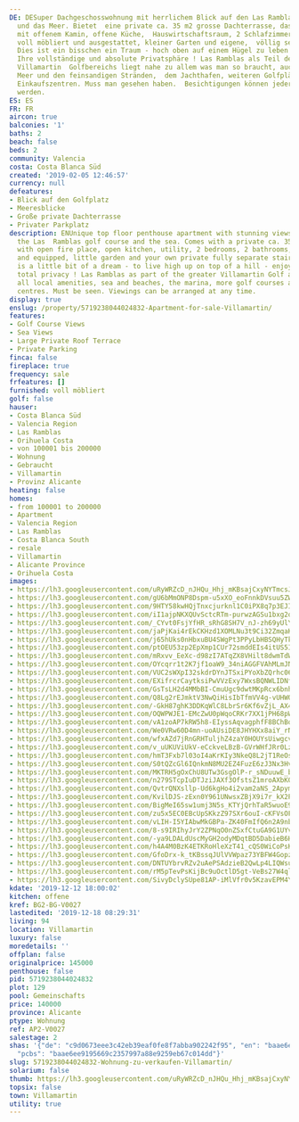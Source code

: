 ```yaml
---
DE: DESuper Dachgeschosswohnung mit herrlichem Blick auf den Las Ramblas Golfplatz
  und das Meer. Bietet  eine private ca. 35 m2 grosse Dachterrasse, das Wohnzimmer
  mit offenem Kamin, offene Küche,  Hauswirtschaftsraum, 2 Schlafzimmer, 2 Bäder,
  voll möbliert und ausgestattet, kleiner Garten und eigene,  völlig separate Treppe.
  Dies ist ein bisschen ein Traum - hoch oben auf einem Hügel zu leben - genießen  Sie
  Ihre vollständige und absolute Privatsphäre ! Las Ramblas als Teil des größeren
  Villamartin  Golfbereichs liegt nahe zu allem was man so braucht, auch nahe zum
  Meer und den feinsandigen Stränden,  dem Jachthafen, weiteren Golfplätzen und großen
  Einkaufszentren. Muss man gesehen haben.  Besichtigungen können jederzeit arrangiert
  werden.
ES: ES
FR: FR
aircon: true
balconies: '1'
baths: 2
beach: false
beds: 2
community: Valencia
costa: Costa Blanca Süd
created: '2019-02-05 12:46:57'
currency: null
defeatures:
- Blick auf den Golfplatz
- Meeresblicke
- Große private Dachterrasse
- Privater Parkplatz
description: ENUnique top floor penthouse apartment with stunning views overlooking
  the Las  Ramblas golf course and the sea. Comes with a private ca. 35 sqm roof terrace,  lounge
  with open fire place, open kitchen, utility, 2 bedrooms, 2 bathrooms, fully  furnished
  and equipped, little garden and your own private fully separate stairway.  This
  is a little bit of a dream - to live high up on top of a hill - enjoy your fully  and
  total privacy ! Las Ramblas as part of the greater Villamartin Golf area is close  to
  all local amenities, sea and beaches, the marina, more golf courses and large  shopping
  centres. Must be seen. Viewings can be arranged at any time.
display: true
enslug: /property/5719238044024832-Apartment-for-sale-Villamartin/
features:
- Golf Course Views
- Sea Views
- Large Private Roof Terrace
- Private Parking
finca: false
fireplace: true
frequency: sale
frfeatures: []
furnished: voll möbliert
golf: false
hauser:
- Costa Blanca Süd
- Valencia Region
- Las Ramblas
- Orihuela Costa
- von 100001 bis 200000
- Wohnung
- Gebraucht
- Villamartin
- Provinz Alicante
heating: false
homes:
- from 100001 to 200000
- Apartment
- Valencia Region
- Las Ramblas
- Costa Blanca South
- resale
- Villamartin
- Alicante Province
- Orihuela Costa
images:
- https://lh3.googleusercontent.com/uRyWRZcD_nJHQu_Hhj_mKBsajCxyNYTmcsJ-Ujb5jPi1oDixVrRf1zGAeYIkSrFFWJi_H9u7cGtSSbbeWUHO=w640-rj-e30-l100
- https://lh3.googleusercontent.com/gU6bMmONP8Dspm-u5xXO_eoFnnkDVsuu5ZWNVE23rgQJbTPCZcN16hBWXneKp565xFsdDgbqKnXs43-NaE2g=w640-rj-e30-l100
- https://lh3.googleusercontent.com/9HTY58kwHQjTnxcjurknl1C0iPX8q7p3EJIgOfUM2ELanZhPxezxcPOeWkzZNWrrxe3f_1wFwp9Lnujm0SyUqA=w640-rj-e30-l100
- https://lh3.googleusercontent.com/iI1ajpNKXQUvSctcRTm-purwzAGSu1bxg2oIcj5asIsd1M8rW_PsRu0yAFfGmmg8pTFcoPojMKNSf9XRDY2e=w640-rj-e30-l100
- https://lh3.googleusercontent.com/_CYvt0FsjYfHR_sRhG8SH7V_nJ-zh69yUlYRN_74INMqlxX3vriaz3POOGHPYuastHO8KYyCW4kJQEVWzlM=w640-rj-e30-l100
- https://lh3.googleusercontent.com/jaPjKai4rEkCKHzd1XOMLNu3t9Ci32ZmqaK3rM2Tez1dnQzA8HEySAltXBdx_B2Srn0JzZiAcpQxLtnJHy3C=w640-rj-e30-l100
- https://lh3.googleusercontent.com/j65hUks0nHbxuBU4SWgPt3PPyLbHBSQHyTkVCRlwSD9O3518z2SDfjDSyMfFbykzvK8RuirQfsCG6NHUbH3o=w640-rj-e30-l100
- https://lh3.googleusercontent.com/ptOEU53zp2EpXmp1CUr72smddEIs4itUS5IXmjI-xU1DwnDH23MDJDFQonYXgU0n8l_QfIo_fn9Q5OuDhFU=w640-rj-e30-l100
- https://lh3.googleusercontent.com/mRxvv_EeXc-d98zI7ATqZX8VHilt8dwmTdWdSe_vIU_ZSUsq6sqELFcafQWa6qt_RVM_EzTYBhbePkTH3Yc=w640-rj-e30-l100
- https://lh3.googleusercontent.com/OYcqrr1t2K7jf1oaW9_34niAGGFVAhMLmJNiVVwsr96EOQ9jMpaKuQJ9xA8wEpAOSsQJorzwDtj2WaKInfxJGQ=w640-rj-e30-l100
- https://lh3.googleusercontent.com/VUC2sWXpI32skdrDYnJTSxiPYoXbZQrhc06QN1vo4t-o1Mz8PlG5T5YshmonoSbA8pOk2uA_8nnCw_wp1PrSGA=w640-rj-e30-l100
- https://lh3.googleusercontent.com/EXifrcrCaytksiPwVVzExy7WxsBQNWLIDNfihskWX_eVG-90U6-8M-04Y8mIToUoFdWO0VsXiqnJpQ6HDx8=w640-rj-e30-l100
- https://lh3.googleusercontent.com/GsTsLH2d4MMbBI-CmuUgc9dwtMKpRcx6bnh-Dt8s-TrcZrryspYWUJq6_-gTYU23UCUnmgXsK3IlSl1W9Zc=w640-rj-e30-l100
- https://lh3.googleusercontent.com/Q8Lg2rEJmktV3NwQiHisIbTfmVV4g-vUHWONneklN9O-375BzrHs0s0lpHJUon0Y0DxZ2wf4-mOJTWXq6JAv=w640-rj-e30-l100
- https://lh3.googleusercontent.com/-GkH87ghK3DDKqWlC8LbrSr6Kf6vZjL_AX4OB-mWkEaWfPtgpy-CA25YwJzHBqkPkK5xMs_fkbzEkbe-tAY=w640-rj-e30-l100
- https://lh3.googleusercontent.com/OQWPWJE1-EMcZwU0pWqoCRKr7XX1jPH68pWTl1xUKuV9UBFEdYmJ63Hqbv3wmHCKeUY8xi5MKf9A0F7TOZrL=w640-rj-e30-l100
- https://lh3.googleusercontent.com/vA1zoAP7kRW5h8-EIyssAqvagphfF8BChBqcnt_gjyo6qRU406sv4EQNSM3LxXkx8M9ono9RZPW9d_4g3Amx0Q=w640-rj-e30-l100
- https://lh3.googleusercontent.com/We0VRw60D4mn-uoAUsiDE8JHYHXx8aiY_rNd0m-hi2-ZtuRmosM5SjI_Z2KssnH46kA-9wJoFykBM_RhSxCH=w640-rj-e30-l100
- https://lh3.googleusercontent.com/wfxAZd7jRnGRHTuljhZ4zaY0HOUYsUiwgcvCspI6ibp7ZKX4tf85b8kuGy1nehj1mdEGcBizVrmuRN8SrStL=w640-rj-e30-l100
- https://lh3.googleusercontent.com/v_uUKUViUkV-eCckveLBzB-GVrWHfJRr0LzrwpXdhGPEkScgfXSyMEud4s_ERPN4N4rqKdOsEGWCHuVFZje6=w640-rj-e30-l100
- https://lh3.googleusercontent.com/hmT3Fxb7l03oI4aKrKIy3NkeQ8L2jT1ReOsfsCqu4jSN0EB47C8Dq2zZlnVQ3NV8_NCIDmOxbhWORe9sEsdW=w640-rj-e30-l100
- https://lh3.googleusercontent.com/S0tQZcGl6IQnkmN8MU2EZ4FuzE6zJ3Nx3Hv98cmtNcPYCAdxsL8OA1bPEvrW9on0XvX-AXF26vHu_8p8iJ8=w640-rj-e30-l100
- https://lh3.googleusercontent.com/MKTRH5gOxChU8UTw3GsgOlP-r_sNDuuwE_bOYbWeViGY1gBhMv6sqDmaLofsyH6KAGokI10AkeiDEgJ22Acvag=w640-rj-e30-l100
- https://lh3.googleusercontent.com/n279STcpIuDTJziJAXf3OfstsZ1mroAXbK0-jEI9HMuK8uAChf_2f8scqSRi0S4TPL_eAWwnZqi5cbioyMyj1w=w640-rj-e30-l100
- https://lh3.googleusercontent.com/QvtrQNXsllp-Ud6kgHo4i2vam2aNS_2ApymtMXG2NNg41x9q4il_Fkz9dbnmyrIbkaoRuhYUuM6Z4ixEPiKX_g=w640-rj-e30-l100
- https://lh3.googleusercontent.com/KvilDJS-zExn0Y961UNwsxZBjX9i7r_kX2P2C2ditg7Ev4TGfBBBXv43c7mTe5nHdZIN17a8kivOsBgzV1VY=w640-rj-e30-l100
- https://lh3.googleusercontent.com/BigMeI65sw1umj3N5s_KTYjQrhTaR5wuoE9ruD1ds633l73M4CDq8D9XCdcsEjFacAr90VbrOAJ07mHgX6_V=w640-rj-e30-l100
- https://lh3.googleusercontent.com/zu5x5EC0EBcUpSKkzZ97SXr6ouI-cKFVsOF-oTJqK-O-MYmQjgQ4NRdHlaNHtbeWDRuwRSaC7QdeBcbkBptnnQ=w640-rj-e30-l100
- https://lh3.googleusercontent.com/vLIH-I5YIAbwMkGBPa-ZK40FmIfQ6n2A9nbun0aQWzuBKim2mClgDRIM2lGx0TJF7km70zVo2EN3dUKH7mZN=w640-rj-e30-l100
- https://lh3.googleusercontent.com/8-s9IRIhyJrY2ZPNqO0nZSxfCtuGA9G1UYvw8gq-PuhvlatzqQ5hSmxdmbSJe29xzmU1l75WhICaSZUOn-VS=w640-rj-e30-l100
- https://lh3.googleusercontent.com/-ya9LDALdUscMyGH2odyMDqtBD5DabieB6Hsk_ahulxAAsbZT9z714_PlBYNDS1OYCjxe3-oiSlX4FSUEgA5Hg=w640-rj-e30-l100
- https://lh3.googleusercontent.com/h4A4M0BzK4ETKRoHleXzT41_cQS0WiCoPsK0rqiWOiEprZKaDpuPQrInPm40m-cieMQJ_iWCA4Obdx8IV4ES=w640-rj-e30-l100
- https://lh3.googleusercontent.com/GfoDrx-k_tKBssqJUlVVWpaz73YBFW4GopzlSnBAahHuwAn4DOUftNhwcGM6dJ08wiWPJnKOCQNy7D32sebnIw=w640-rj-e30-l100
- https://lh3.googleusercontent.com/DNTUYbrvRZv2uAePSAdzieB2QwLp4LIQWsulgW4tdK_pa8QudB82hyx4GniijoakoY35RRVMyA2uP_IKu12u=w640-rj-e30-l100
- https://lh3.googleusercontent.com/rM5pTevPsKijBc9uOctlD5gt-VeBs27W4qlRxtLwaARTQuGvRcUDLdkgSt2Xv3HXOpOLDz2Wb5_4Hd7WAjYbNA=w640-rj-e30-l100
- https://lh3.googleusercontent.com/SivyDclySUpe81AP-iMlVfr0v5KzavEPM4YC3Yt8cdx_Yr1IVzA_7rqOD8wqdjvsZ0MiofF6K7gi-b4L12g=w640-rj-e30-l100
kdate: '2019-12-12 18:00:02'
kitchen: offene
kref: BG2-BG-V0027
lastedited: '2019-12-18 08:29:31'
living: 94
location: Villamartin
luxury: false
moredetails: ''
offplan: false
originalprice: 145000
penthouse: false
pid: 5719238044024832
plot: 129
pool: Gemeinschafts
price: 140000
province: Alicante
ptype: Wohnung
ref: AP2-V0027
salestage: 2
shas: '{"de": "c9d0673eee3c42eb39eaf0fe8f7abba902242f95", "en": "baae6ee9195669c2357997a88e9259eb67c014dd",
  "pcbs": "baae6ee9195669c2357997a88e9259eb67c014dd"}'
slug: 5719238044024832-Wohnung-zu-verkaufen-Villamartin/
solarium: false
thumb: https://lh3.googleusercontent.com/uRyWRZcD_nJHQu_Hhj_mKBsajCxyNYTmcsJ-Ujb5jPi1oDixVrRf1zGAeYIkSrFFWJi_H9u7cGtSSbbeWUHO=w400-h240-n-rj-e30-l100
topsix: false
town: Villamartin
utility: true
---
```

